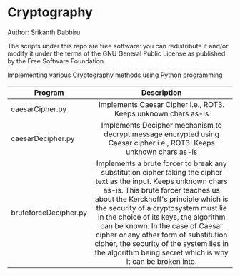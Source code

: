 # Cryptography

Author: Srikanth Dabbiru

The scripts under this repo are free software: you can redistribute it and/or modify it under the terms of the GNU General Public License as published by the Free Software Foundation

Implementing various Cryptography methods using Python programming

| Program        | Description          |
| ------------- |:-------------:|
| caesarCipher.py     | Implements Caesar Cipher i.e., ROT3. Keeps unknown chars as-is    |
| caesarDecipher.py     | Implements Decipher mechanism to decrypt message encrypted using Caesar cipher i.e., ROT3. Keeps unknown chars as-is    |
| bruteforceDecipher.py     | Implements a brute forcer to break any substitution cipher taking the cipher text as the input. Keeps unknown chars as-is. This brute forcer teaches us about the Kerckhoff's principle which is the security of a cryptosystem must lie in the choice of its keys, the algorithm can be known. In the case of Caesar cipher or any other form of substitution cipher, the security of the system lies in the algorithm being secret which is why it can be broken into.    |